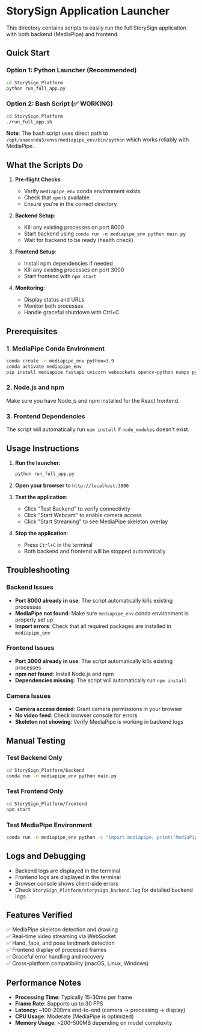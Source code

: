 # StorySign Application Launcher

This directory contains scripts to easily run the full StorySign application with both backend (MediaPipe) and frontend.

## Quick Start

### Option 1: Python Launcher (Recommended)

```bash
cd StorySign_Platform
python run_full_app.py
```

### Option 2: Bash Script (✅ WORKING)

```bash
cd StorySign_Platform
./run_full_app.sh
```

**Note**: The bash script uses direct path to `/opt/anaconda3/envs/mediapipe_env/bin/python` which works reliably with MediaPipe.

## What the Scripts Do

1. **Pre-flight Checks**:

   - Verify `mediapipe_env` conda environment exists
   - Check that `npm` is available
   - Ensure you're in the correct directory

2. **Backend Setup**:

   - Kill any existing processes on port 8000
   - Start backend using `conda run -n mediapipe_env python main.py`
   - Wait for backend to be ready (health check)

3. **Frontend Setup**:

   - Install npm dependencies if needed
   - Kill any existing processes on port 3000
   - Start frontend with `npm start`

4. **Monitoring**:
   - Display status and URLs
   - Monitor both processes
   - Handle graceful shutdown with Ctrl+C

## Prerequisites

### 1. MediaPipe Conda Environment

```bash
conda create -n mediapipe_env python=3.9
conda activate mediapipe_env
pip install mediapipe fastapi uvicorn websockets opencv-python numpy pydantic
```

### 2. Node.js and npm

Make sure you have Node.js and npm installed for the React frontend.

### 3. Frontend Dependencies

The script will automatically run `npm install` if `node_modules` doesn't exist.

## Usage Instructions

1. **Run the launcher**:

   ```bash
   python run_full_app.py
   ```

2. **Open your browser** to `http://localhost:3000`

3. **Test the application**:

   - Click "Test Backend" to verify connectivity
   - Click "Start Webcam" to enable camera access
   - Click "Start Streaming" to see MediaPipe skeleton overlay

4. **Stop the application**:
   - Press `Ctrl+C` in the terminal
   - Both backend and frontend will be stopped automatically

## Troubleshooting

### Backend Issues

- **Port 8000 already in use**: The script automatically kills existing processes
- **MediaPipe not found**: Make sure `mediapipe_env` conda environment is properly set up
- **Import errors**: Check that all required packages are installed in `mediapipe_env`

### Frontend Issues

- **Port 3000 already in use**: The script automatically kills existing processes
- **npm not found**: Install Node.js and npm
- **Dependencies missing**: The script will automatically run `npm install`

### Camera Issues

- **Camera access denied**: Grant camera permissions in your browser
- **No video feed**: Check browser console for errors
- **Skeleton not showing**: Verify MediaPipe is working in backend logs

## Manual Testing

### Test Backend Only

```bash
cd StorySign_Platform/backend
conda run -n mediapipe_env python main.py
```

### Test Frontend Only

```bash
cd StorySign_Platform/frontend
npm start
```

### Test MediaPipe Environment

```bash
conda run -n mediapipe_env python -c "import mediapipe; print('MediaPipe OK')"
```

## Logs and Debugging

- Backend logs are displayed in the terminal
- Frontend logs are displayed in the terminal
- Browser console shows client-side errors
- Check `StorySign_Platform/storysign_backend.log` for detailed backend logs

## Features Verified

✅ MediaPipe skeleton detection and drawing  
✅ Real-time video streaming via WebSocket  
✅ Hand, face, and pose landmark detection  
✅ Frontend display of processed frames  
✅ Graceful error handling and recovery  
✅ Cross-platform compatibility (macOS, Linux, Windows)

## Performance Notes

- **Processing Time**: Typically 15-30ms per frame
- **Frame Rate**: Supports up to 30 FPS
- **Latency**: ~100-200ms end-to-end (camera → processing → display)
- **CPU Usage**: Moderate (MediaPipe is optimized)
- **Memory Usage**: ~200-500MB depending on model complexity
